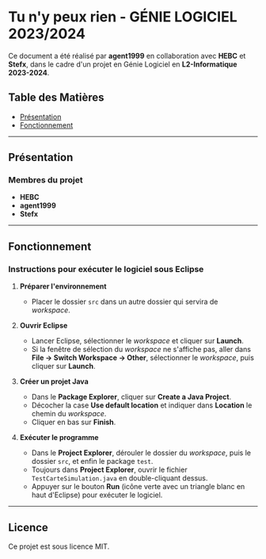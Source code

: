 # Tu n'y peux rien - GÉNIE LOGICIEL 2023/2024

Ce document a été réalisé par **agent1999** en collaboration avec **HEBC** et **Stefx**, dans le cadre d'un projet en Génie Logiciel en **L2-Informatique 2023-2024**.

## Table des Matières

- [Présentation](#présentation)
- [Fonctionnement](#fonctionnement)

---

## Présentation

### Membres du projet
- **HEBC**
- **agent1999**
- **Stefx**

---

## Fonctionnement

### Instructions pour exécuter le logiciel sous Eclipse

1. **Préparer l'environnement**
    - Placer le dossier `src` dans un autre dossier qui servira de *workspace*.

2. **Ouvrir Eclipse**
    - Lancer Eclipse, sélectionner le *workspace* et cliquer sur **Launch**.
    - Si la fenêtre de sélection du *workspace* ne s'affiche pas, aller dans **File -> Switch Workspace -> Other**, sélectionner le *workspace*, puis cliquer sur **Launch**.

3. **Créer un projet Java**
    - Dans le **Package Explorer**, cliquer sur **Create a Java Project**.
    - Décocher la case **Use default location** et indiquer dans **Location** le chemin du *workspace*.
    - Cliquer en bas sur **Finish**.

4. **Exécuter le programme**
    - Dans le **Project Explorer**, dérouler le dossier du *workspace*, puis le dossier `src`, et enfin le package `test`.
    - Toujours dans **Project Explorer**, ouvrir le fichier `TestCarteSimulation.java` en double-cliquant dessus.
    - Appuyer sur le bouton **Run** (icône verte avec un triangle blanc en haut d'Eclipse) pour exécuter le logiciel.

---

## Licence
Ce projet est sous licence MIT.
